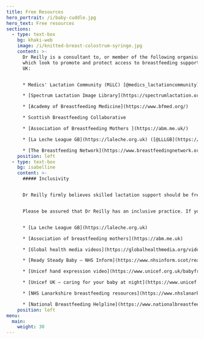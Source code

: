```yaml
---
title: Free Resources
hero_portrait: /i/baby-cuddle.jpg
hero_text: Free resources
sections:
  - type: text-box
    bg: khaki-web
    image: /i/knitted-breast-colostrum-syringe.jpg
    content: >-
      Dr Reilly is a consultant to, or member of the following organisations
      which look to promote and protect access to breastfeeding support in the
      UK:


      * M﻿edics' Lactation Community (MiLC) [@medics_lactationcommunity](https://www.instagram.com/medics_lactationcommunity?utm_source=ig_web_button_share_sheet&igsh=ZDNlZDc0MzIxNw==)

      * [Spectrum Lactation Image Library](https://spectrumlactation.org/)

      * [Academy of Breastfeeding Medicine](https://www.bfmed.org/)

      * Scottish Breastfeeding Collaborative

      * [Association of Breastfeeding Mothers ](https://abm.me.uk/)

      * [La Leche League GB](https://laleche.org.uk) ([@LLLGB](https://twitter.com/LLLGB))

      * [The Breastfeeding Network](https://www.breastfeedingnetwork.org.uk)
    position: left
  - type: text-box
    bg: isabelline
    content: >-
      ##### Inclusivity


      Dr Reilly firmly believes skilled lactation support should be free and available to all.  She recognises that some parents face particular barriers to healthcare based on income, race, sexuality and gender identity.


      Please be assured that Dr Reilly has an inclusive practice. If you are unable to access breastfeeding support privately, please do get in touch and she will try to offer support via email and signpost to appropriate resources.  Below are approved free resources for all stages of breastfeeding/chestfeeding.  


      * [La Leche League GB](https://laleche.org.uk)

      * [Association of breastfeeding mothers](https://abm.me.uk)

      * [Global health media videos](https://globalhealthmedia.org/videos/breastfeeding/)

      * [Ready Steady Baby – NHS Inform](https://www.nhsinform.scot/ready-steady-baby)

      * [Unicef hand expression video](https://www.unicef.org.uk/babyfriendly/baby-friendly-resources/breastfeeding-resources/hand-expression-video/)

      * [Unicef UK – caring for your baby at night](https://www.unicef.org.uk/babyfriendly/baby-friendly-resources/sleep-and-night-time-resources/caring-for-your-baby-at-night/)

      * [NHS Lanarkshire breastfeeding resources](https://www.nhslanarkshire.scot.nhs.uk/services/infantfeeding/) – includes information on safely preparing formula milk

      * [National Breastfeeding Helpline](https://www.nationalbreastfeedinghelpline.org.uk)
    position: left
menu:
  main:
    weight: 30
---
```

